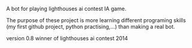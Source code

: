 A bot for playing lighthouses ai contest
IA game.

The purpose of these project is more learning
different programing skills (my first github 
project, python practising,...) than making a 
real bot.

version 0.8 winner of lighthouses ai contest 2014

